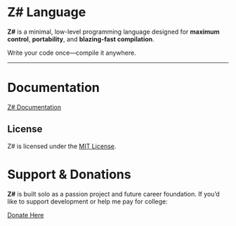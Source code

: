 # Z# Language

**Z#** is a minimal, low-level programming language designed for **maximum control**, **portability**, and **blazing-fast compilation**.

Write your code once—compile it anywhere.

---

# Documentation

[Z# Documentation](https://docs.zsharp.dev)

## License

Z# is licensed under the [MIT License](./LICENSE).

# Support & Donations

**Z#** is built solo as a passion project and future career foundation.
If you’d like to support development or help me pay for college:

[Donate Here](https://zsharp.dev/donate)
